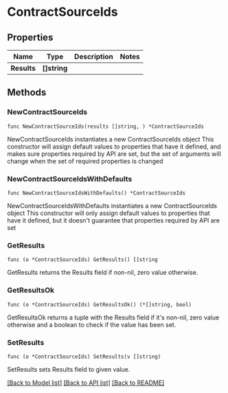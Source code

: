 # ContractSourceIds

## Properties

Name | Type | Description | Notes
------------ | ------------- | ------------- | -------------
**Results** | **[]string** |  | 

## Methods

### NewContractSourceIds

`func NewContractSourceIds(results []string, ) *ContractSourceIds`

NewContractSourceIds instantiates a new ContractSourceIds object
This constructor will assign default values to properties that have it defined,
and makes sure properties required by API are set, but the set of arguments
will change when the set of required properties is changed

### NewContractSourceIdsWithDefaults

`func NewContractSourceIdsWithDefaults() *ContractSourceIds`

NewContractSourceIdsWithDefaults instantiates a new ContractSourceIds object
This constructor will only assign default values to properties that have it defined,
but it doesn't guarantee that properties required by API are set

### GetResults

`func (o *ContractSourceIds) GetResults() []string`

GetResults returns the Results field if non-nil, zero value otherwise.

### GetResultsOk

`func (o *ContractSourceIds) GetResultsOk() (*[]string, bool)`

GetResultsOk returns a tuple with the Results field if it's non-nil, zero value otherwise
and a boolean to check if the value has been set.

### SetResults

`func (o *ContractSourceIds) SetResults(v []string)`

SetResults sets Results field to given value.



[[Back to Model list]](../README.md#documentation-for-models) [[Back to API list]](../README.md#documentation-for-api-endpoints) [[Back to README]](../README.md)


